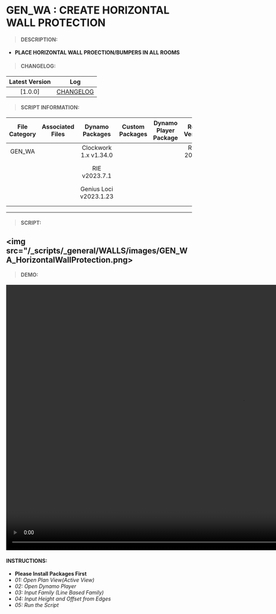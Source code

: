 # GEN_WA : CREATE HORIZONTAL WALL PROTECTION

> #### DESCRIPTION: 
- **PLACE HORIZONTAL WALL PROECTION/BUMPERS IN ALL ROOMS**

> #### CHANGELOG:

| Latest Version | Log |
| :-------: | :----: | 
|[1.0.0] | [CHANGELOG](/_scripts/_general/WALLS/changelog/GEN_WA_HorizontalWallProtection.md) |

> #### SCRIPT INFORMATION: 

| File Category | Associated Files | Dynamo Packages | Custom Packages | Dynamo Player Package | Revit Version | Author | Reviewed By | File Name & Location | 
| :-------: | :----: | :---: | :---: | :---: | :---: | :---: | :---: | :--: |
| GEN_WA |  | Clockwork 1.x v1.34.0 | | | Revit 2021.1 | Abjeet Singh | | GEN_WA_HorizontalWallProtection |
|        |  | RIE v2023.7.1 | | |              |              | | (https://bimcapcom.sharepoint.com/:u:/s/BCP-Main/Ef0bbvNua2VAgp00XwU-a_EB9VIx_e0jZbTbg-d5UGG-kQ?e=FH48fo) |
|        |  | Genius Loci v2023.1.23 | | |              |              | | |
|        |  | | | |
|        |  |  | | |
------------------------------------------------------------
> #### SCRIPT: 

<img src="/_scripts/_general/WALLS/images/GEN_WA_HorizontalWallProtection.png>
------------------------------------------------------------

> #### DEMO: 

<video width="1280" height="720" controls>
 <source src="/_scripts/_general/WALLS/demo/GEN_WA_HorizontalWallProtection.mp4" type="video/mp4">
</video>

#### INSTRUCTIONS: 
- **Please Install Packages First**
- *01: Open Plan View(Active View)*
- *02: Open Dynamo Player*
- *03: Input Family (Line Based Family)*
- *04: Input Height and Offset from Edges*
- *05: Run the Script*